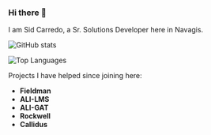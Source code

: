 ### Hi there 👋
I am Sid Carredo, a Sr. Solutions Developer here in Navagis.

![GitHub stats](https://github-readme-stats.vercel.app/api?username=navagis-sid&show_icons=true&count_private=true) 

![Top Languages](https://github-readme-stats.vercel.app/api/top-langs/?username=navagis-sid)

Projects I have helped since joining here:
- **Fieldman**
- **ALI-LMS**
- **ALI-GAT**
- **Rockwell**
- **Callidus**
